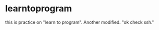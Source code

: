 learntoprogram
==============

this is practice on "learn to program".
Another modified.
"ok check ssh."